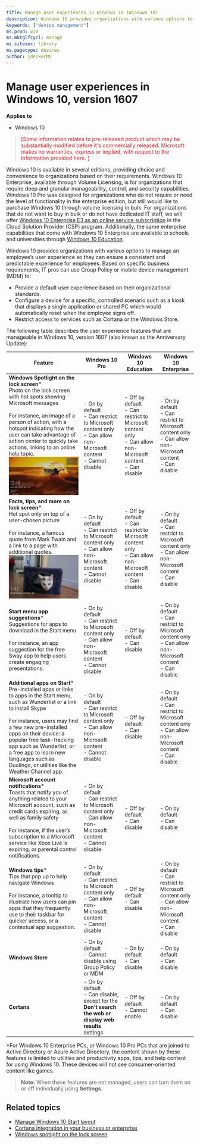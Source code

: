 ```yaml
---
title: Manage user experiences in Windows 10 (Windows 10)
description: Windows 10 provides organizations with various options to manage auser experiences to provide a consistent and predictable experience for employees. 
keywords: ["device management"]
ms.prod: w10
ms.mktglfcycl: manage
ms.sitesec: library
ms.pagetype: devices
author: jdeckerMS
---
```


# Manage user experiences in Windows 10, version 1607


**Applies to**

-   Windows 10

> <span style="color:#ED1C24;">[Some information relates to pre-released product which may be substantially modified before it's commercially released. Microsoft makes no warranties, express or implied, with respect to the information provided here. ]</span>

Windows 10 is available in several editions, providing choice and convenience to organizations based on their requirements.  Windows 10 Enterprise, available through Volume Licensing, is for organizations that require deep and granular manageability, control, and security capabilities.  Windows 10 Pro was designed for organizations who do not require or need the level of functionality in the enterprise edition, but still would like to purchase Windows 10 through volume licensing in bulk. For organizations that do not want to buy in bulk or do not have dedicated IT staff, we will offer [Windows 10 Enterprise E3 as an online service subscription](https://blogs.windows.com/windowsexperience/2016/07/12/announcing-new-subscription-options-for-windows-10-and-surface-for-businesses/) in the Cloud Solution Provider (CSP) program. Additionally, the same enterprise capabilities that come with Windows 10 Enterprise are available to schools and universities through [Windows 10 Education](https://technet.microsoft.com/en-us/edu/windows/index).

Windows 10 provides organizations with various options to manage an employee’s user experience so they can ensure a consistent and predictable experience for employees. Based on specific business requirements, IT pros can use Group Policy or mobile device management (MDM) to:

- Provide a default user experience based on their organizational standards.
- Configure a device for a specific, controlled scenario such as a kiosk that displays a single application or shared PC which would automatically reset when the employee signs off.
- Restrict access to services such as Cortana or the Windows Store.


The following table describes the user experience features that are manageable in Windows 10, version 1607 (also known as the Anniversary Update): 

| Feature | Windows 10 Pro | Windows 10 Education | Windows 10 Enterprise | 
| --- | --- | --- | --- | 
| **Windows Spotlight on the lock screen**\* </br> Photo on the lock screen with hot spots showing Microsoft messages</br></br>For instance, an image of a person of action, with a hotspot indicating how the user can take advantage of action center to quickly take actions, linking to an online help topic.</br>![spotlight](images/spotlight2.png) | - On by default </br>- Can restrict to Microsoft content only</br>- Can allow non-Microsoft content</br>- Cannot disable | - Off by default</br>- Can restrict to Microsoft content only</br>- Can allow non-Microsoft content</br>- Can disable | - On by default  </br>- Can restrict to Microsoft content only</br>- Can allow non-Microsoft content</br>- Can disable | 
| **Facts, tips, and more on lock screen**\*</br>Hot spot only on top of a user-chosen picture</br></br>For instance, a famous quote from Mark Twain and a link to a page with additional quotes.</br>![twain quote](images/twain.png)|- On by default </br>- Can restrict to Microsoft content only</br>- Can allow non-Microsoft content</br>- Cannot disable | - Off by default</br>- Can restrict to Microsoft content only</br>- Can allow non-Microsoft content</br>- Can disable | - On by default  </br>- Can restrict to Microsoft content only</br>- Can allow non-Microsoft content</br>- Can disable | 
| **Start menu app suggestions**\*</br>Suggestions for apps to download in the Start menu</br></br>For instance, an app suggestion for the free Sway app to help users create engaging presentations.| - On by default </br>- Can restrict to Microsoft content only</br>- Can allow non-Microsoft content</br>- Cannot disable | - Off by default</br>- Can disable | - On by default  </br>- Can restrict to Microsoft content only</br>- Can allow non-Microsoft content</br>- Can disable | 
| **Additional apps on Start**\*</br>Pre-installed apps or links to apps in the Start menu, such as Wunderlist or a link to install Skype</br></br>For instance, users may find a few new pre-installed apps on their device: a popular free task-tracking app such as Wunderlist, or a free app to learn new languages such as Duolingo, or utilities like the Weather Channel app. | - On by default  </br>- Can restrict to Microsoft content only</br>- Can allow non-Microsoft content</br>- Cannot disable | - Off by default</br>- Can disable | - On by default  </br>- Can restrict to Microsoft content only</br>- Can allow non-Microsoft content</br>- Can disable | 
| **Microsoft account notifications**\*</br>Toasts that notify you of anything related to your Microsoft account, such as credit cards expiring, as well as family safety</br></br>For instance, if the user’s subscription to a Microsoft service like Xbox Live is expiring, or parental control notifications. | - On by default  </br>- Can restrict to Microsoft content only</br>- Can allow non-Microsoft content</br>- Cannot disable | - Off by default</br>- Can disable | - On by default </br>- Can disable | 
| **Windows tips**\*</br>Tips that pop up to help navigate Windows</br></br>For instance, a tooltip to illustrate how users can pin apps that they frequently use to their taskbar for quicker access, or a contextual app suggestion. | - On by default  </br>- Can restrict to Microsoft content only</br>- Can allow non-Microsoft content</br>- Cannot disable | - Off by default</br>- Can disable | - On by default  </br>- Can restrict to Microsoft content only</br>- Can allow non-Microsoft content</br>- Can disable | 
| **Windows Store** | - On by default </br>- Cannot disable using Group Policy or MDM| - On by default</br>- Can disable | - On by default</br>- Can disable  |
| **Cortana** | - On by default </br>- Can disable, except for the **Don't search the web or display web results** settings| - Off by default</br>- Cannot enable | - On by default</br>- Can disable  | 


\*For Windows 10 Enterprise PCs, or Windows 10 Pro PCs that are joined to Active Directory or Azure Active Directory, the content shown by these features is limited to utilities and productivity apps, tips, and help content for using Windows 10. These devices will not see consumer-oriented content like games.

>**Note:** When these features are not managed, users can turn them on or off individually using **Settings**.




## Related topics

- [Manage Windows 10 Start layout](windows-10-start-layout-options-and-policies.md)
- [Cortana integration in your business or enterprise](manage-cortana-in-enterprise.md)
- [Windows spotlight on the lock screen](../whats-new/windows-spotlight.md)


 

 





